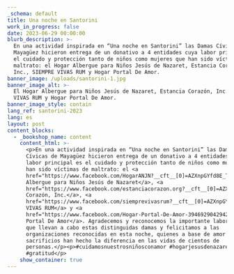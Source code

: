 ```yaml
---
_schema: default
title: Una noche en Santorini
work_in_progress: false
date: 2023-06-29 00:00:00
blurb_description: >-
  En una actividad inspirada en “Una noche en Santorini” las Damas Cívicas de
  Mayagüez hicieron entrega de un donativo a 4 entidades cuya labor principal es
  el cuidado y protección tanto de niños como mujeres que han sido víctimas de
  maltrato: el Hogar Albergue para Niños Jesús de Nazaret, Estancia Corazón,
  Inc., SIEMPRE VIVAS RUM y Hogar Portal De Amor.
banner_image: /uploads/santorini-1.jpg
banner_image_alt: >-
  El Hogar Albergue para Niños Jesús de Nazaret, Estancia Corazón, Inc., SIEMPRE
  VIVAS RUM y Hogar Portal De Amor.
banner_image_style: contain
lang_ref: santorini-2023
lang: es
layout: post
content_blocks:
  - _bookshop_name: content
    content_html: >-
      <p>En una actividad inspirada en “Una noche en Santorini” las Damas
      Cívicas de Mayagüez hicieron entrega de un donativo a 4 entidades cuya
      labor principal es el cuidado y protección tanto de niños como mujeres que
      han sido víctimas de maltrato: el <a
      href="https://www.facebook.com/HogarANJN?__cft__[0]=AZXnpGYfd8E_T2rHlOY_HfZNXAoWf3I08i2P_RPsWSf7ed-xae6cJ6TdJNab0zF_vUNZaEMxp367ANoNzYZce-PXdiJOPL13hy0efceeoIj2WstVnh-oZsQjXeW--PrarL0nFBKqRUdI8QsvPltU-g5D&amp;__tn__=-]K-R">Hogar
      Albergue para Niños Jesús de Nazaret</a>, <a
      href="https://www.facebook.com/estanciacorazon.org?__cft__[0]=AZXnpGYfd8E_T2rHlOY_HfZNXAoWf3I08i2P_RPsWSf7ed-xae6cJ6TdJNab0zF_vUNZaEMxp367ANoNzYZce-PXdiJOPL13hy0efceeoIj2WstVnh-oZsQjXeW--PrarL0nFBKqRUdI8QsvPltU-g5D&amp;__tn__=-]K-R">Estancia
      Corazón, Inc.</a>, <a
      href="https://www.facebook.com/siemprevivasrum?__cft__[0]=AZXnpGYfd8E_T2rHlOY_HfZNXAoWf3I08i2P_RPsWSf7ed-xae6cJ6TdJNab0zF_vUNZaEMxp367ANoNzYZce-PXdiJOPL13hy0efceeoIj2WstVnh-oZsQjXeW--PrarL0nFBKqRUdI8QsvPltU-g5D&amp;__tn__=-]K-R">SIEMPRE
      VIVAS RUM</a> y <a
      href="https://www.facebook.com/Hogar-Portal-De-Amor-394692904294272/?__cft__[0]=AZXnpGYfd8E_T2rHlOY_HfZNXAoWf3I08i2P_RPsWSf7ed-xae6cJ6TdJNab0zF_vUNZaEMxp367ANoNzYZce-PXdiJOPL13hy0efceeoIj2WstVnh-oZsQjXeW--PrarL0nFBKqRUdI8QsvPltU-g5D&amp;__tn__=kK-R">Hogar
      Portal De Amor</a>. Agradecemos y reconocemos la importante labor social
      que llevan a cabo estas distinguidas damas y felicitamos a las
      organizaciones reconocidas en esta noche, quienes a base de amor y grandes
      sacrificios han hecho la diferencia en las vidas de cientos de
      personas.</p><p>#cuidamosnuestrosniñosconamor #hogarjesusdenazaret
      #gratitud</p>
    show_container: true
---
```

